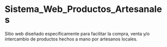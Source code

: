 # Sistema_Web_Productos_Artesanales
Sitio web diseñado específicamente para facilitar la compra, venta y/o intercambio de productos hechos a mano por artesanos locales.
